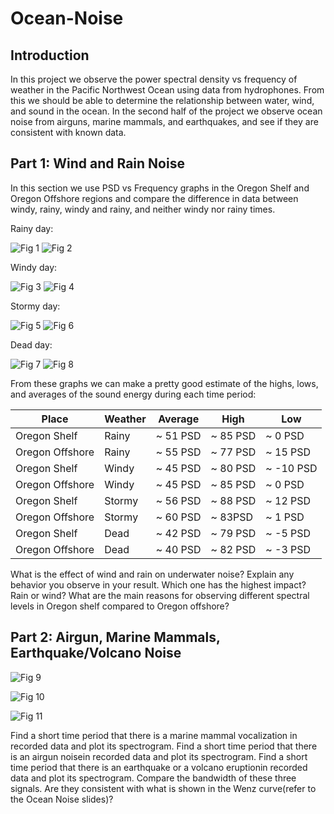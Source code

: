 # Ocean-Noise

## Introduction

In this project we observe the power spectral density vs frequency of weather in the Pacific Northwest Ocean using data from hydrophones.  From this we should be able to determine the relationship between water, wind, and sound in the ocean. In the second half of the project we observe ocean noise from airguns, marine mammals, and earthquakes, and see if they are consistent with known data.



## Part 1: Wind and Rain Noise

In this section we use PSD vs Frequency graphs in the Oregon Shelf and Oregon Offshore regions and compare the difference in data between windy, rainy, windy and rainy, and neither windy nor rainy times.


Rainy day:

![Fig 1](https://github.com/TheAvidArtist/Ocean-Noise/blob/master/ShelfRainy.png)
![Fig 2](https://github.com/TheAvidArtist/Ocean-Noise/blob/master/OffshoreRainy.png)



Windy day:

![Fig 3](https://github.com/TheAvidArtist/Ocean-Noise/blob/master/ShelfWindy.png)
![Fig 4](https://github.com/TheAvidArtist/Ocean-Noise/blob/master/OffshoreWindy.png)



Stormy day:

![Fig 5](https://github.com/TheAvidArtist/Ocean-Noise/blob/master/ShelfStormy.png)
![Fig 6](https://github.com/TheAvidArtist/Ocean-Noise/blob/master/OffshoreStormy.png)



Dead day:

![Fig 7](https://github.com/TheAvidArtist/Ocean-Noise/blob/master/ShelfDead.png)
![Fig 8](https://github.com/TheAvidArtist/Ocean-Noise/blob/master/OffshoreDead.png)



From these graphs we can make a pretty good estimate of the highs, lows, and averages of the sound energy during each time period:

| Place | Weather | Average | High | Low |
| ----- | ------- | ------- | ---- | --- |
| Oregon Shelf  | Rainy  | ~ 51 PSD | ~ 85 PSD | ~ 0 PSD |
| Oregon Offshore  | Rainy  | ~ 55 PSD | ~ 77 PSD | ~ 15 PSD |
| Oregon Shelf  | Windy  | ~ 45 PSD | ~ 80 PSD | ~ -10 PSD |
| Oregon Offshore  | Windy  | ~ 45 PSD | ~ 85 PSD | ~ 0 PSD |
| Oregon Shelf  | Stormy  | ~ 56 PSD | ~ 88 PSD | ~ 12 PSD |
| Oregon Offshore  | Stormy  | ~ 60 PSD | ~ 83PSD | ~ 1 PSD |
| Oregon Shelf  | Dead  | ~ 42 PSD | ~ 79 PSD | ~ -5 PSD |
| Oregon Offshore  | Dead  | ~ 40 PSD | ~ 82 PSD | ~ -3 PSD |



What is the effect of wind and rain on underwater noise? Explain any behavior you observe in your result.
Which one has the highest impact? Rain or wind?
What are the main reasons for observing different spectral levels in Oregon shelf compared to Oregon offshore?

## Part 2: Airgun, Marine Mammals, Earthquake/Volcano Noise


![Fig 9](https://github.com/TheAvidArtist/Ocean-Noise/blob/master/AirgunSpectogram.png)

![Fig 10](https://github.com/TheAvidArtist/Ocean-Noise/blob/master/MammalCallSpectogram.png)

![Fig 11](https://github.com/TheAvidArtist/Ocean-Noise/blob/master/EarthquakeSpectogram.png)


Find a short time period that there is a marine mammal vocalization in recorded data and plot its spectrogram.
Find a short time period that there is an airgun noisein recorded data and plot its spectrogram. 
Find a short time period that there is an earthquake or a volcano eruptionin recorded data and plot its spectrogram.
Compare the bandwidth of these three signals. Are they consistent with what is shown in the Wenz curve(refer to the Ocean Noise slides)?


